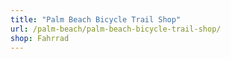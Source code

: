 ```yaml
---
title: "Palm Beach Bicycle Trail Shop"
url: /palm-beach/palm-beach-bicycle-trail-shop/
shop: Fahrrad
---
```

